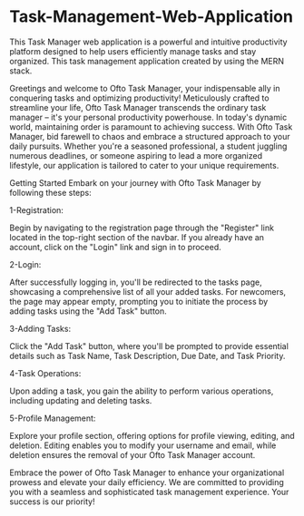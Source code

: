 # Task-Management-Web-Application
This Task Manager web application is a powerful and intuitive productivity platform designed to help users efficiently manage tasks and stay organized. This task management application created by using the MERN stack.

Greetings and welcome to Ofto Task Manager, your indispensable ally in conquering tasks and optimizing productivity! Meticulously crafted to streamline your life, Ofto Task Manager transcends the ordinary task manager – it's your personal productivity powerhouse. In today's dynamic world, maintaining order is paramount to achieving success. With Ofto Task Manager, bid farewell to chaos and embrace a structured approach to your daily pursuits. Whether you're a seasoned professional, a student juggling numerous deadlines, or someone aspiring to lead a more organized lifestyle, our application is tailored to cater to your unique requirements.

Getting Started
Embark on your journey with Ofto Task Manager by following these steps:

1-Registration:

Begin by navigating to the registration page through the "Register" link located in the top-right section of the navbar. If you already have an account, click on the "Login" link and sign in to proceed.


2-Login:

After successfully logging in, you'll be redirected to the tasks page, showcasing a comprehensive list of all your added tasks. For newcomers, the page may appear empty, prompting you to initiate the process by adding tasks using the "Add Task" button.


3-Adding Tasks:

Click the "Add Task" button, where you'll be prompted to provide essential details such as Task Name, Task Description, Due Date, and Task Priority.


4-Task Operations:

Upon adding a task, you gain the ability to perform various operations, including updating and deleting tasks.


5-Profile Management:

Explore your profile section, offering options for profile viewing, editing, and deletion. Editing enables you to modify your username and email, while deletion ensures the removal of your Ofto Task Manager account.


Embrace the power of Ofto Task Manager to enhance your organizational prowess and elevate your daily efficiency. We are committed to providing you with a seamless and sophisticated task management experience. Your success is our priority!
